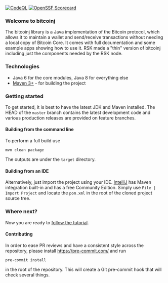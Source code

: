 [![CodeQL](https://github.com/rsksmart/bitcoinj-thin/workflows/CodeQL/badge.svg)](https://github.com/rsksmart/bitcoinj-thin/actions?query=workflow%3ACodeQL)
[![OpenSSF Scorecard](https://api.scorecard.dev/projects/github.com/rsksmart/bitcoinj-thin/badge)](https://scorecard.dev/viewer/?uri=github.com/rsksmart/bitcoinj-thin)


### Welcome to bitcoinj

The bitcoinj library is a Java implementation of the Bitcoin protocol, which allows it to maintain a wallet and send/receive transactions without needing a local copy of Bitcoin Core. It comes with full documentation and some example apps showing how to use it.
RSK made a "thin" version of bitcoinj including just the components needed by the RSK node.

### Technologies

* Java 6 for the core modules, Java 8 for everything else
* [Maven 3+](http://maven.apache.org) - for building the project

### Getting started

To get started, it is best to have the latest JDK and Maven installed. The HEAD of the `master` branch contains the latest development code and various production releases are provided on feature branches.

#### Building from the command line

To perform a full build use
```
mvn clean package
```

The outputs are under the `target` directory.

#### Building from an IDE

Alternatively, just import the project using your IDE. [IntelliJ](http://www.jetbrains.com/idea/download/) has Maven integration built-in and has a free Community Edition. Simply use `File | Import Project` and locate the `pom.xml` in the root of the cloned project source tree.

### Where next?

Now you are ready to [follow the tutorial](https://bitcoinj.github.io/getting-started).

#### Contributing

In order to ease PR reviews and have a consistent style across the
repository, please install https://pre-commit.com/ and run

```
pre-commit install
```

in the root of the repository. This will create a Git pre-commit hook
that will check several things.
